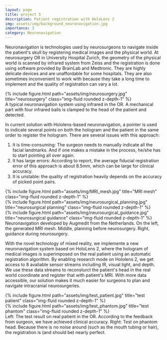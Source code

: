 ```yaml
---
layout: page
title: project 5
description: Patient registration with HoloLens 2
img: assets/img/background_neuronavigation.jpg
importance: 3
category: Neuronavigation
---
```


Neuronavigation is technologies used by neurosurgeons to navigate inside the patient's skull by registering medical images and the physical world. At neurosurgery OR in University Hospital Zurich, the geometry of the physical world is scanned by infrared system from Zeiss and the registration is done using software provided by BrainLab and Medtronic. They are highly delicate devices and are unaffordable for some hospitals. They are also sometimes inconvenient to work with because they take a long time to implement and the quality of registration can vary a lot. 

<div class="row">
    <div class="col-sm mt-3 mt-md-0">
        {% include figure.html path="assets/img/neurosurgery.jpg" title="neurosurgery" class="img-fluid rounded z-depth-1" %}
    </div>
</div>
<div class="caption">
    A typical neuronavigation system using infrared in the OR. A mechanical part with four infrared balls is clamped to the head of the patient and detected.
</div>

In current solution with Hololens-based neuronavigation, a pointer is used to indicate several points on both the hologram and the patient in the same order to register the hologram. There are several issues with this approach: 

1. It is time-consuming: The surgeon needs to manually indicate all the facial landmarks. And if one makes a mistake in the process, he/she has to start pointing all over again.
2. It has large errors: According to report, the average fiducial registration error of this approach is about 8.5mm, which can be large for clinical accuracy.
3. It is unstable: the quality of registration heavily depends on the accuracy of picked point pairs.  

<div class="row">
    <div class="col-sm mt-3 mt-md-0">
        {% include figure.html path="assets/img/MRI_mesh.jpg" title="MRI mesh" class="img-fluid rounded z-depth-1" %}
    </div>
    <div class="col-sm mt-3 mt-md-0">
        {% include figure.html path="assets/img/neurosurgical_planning.jpg" title="neurosurgical planning" class="img-fluid rounded z-depth-1" %}
    </div>
    <div class="col-sm mt-3 mt-md-0">
        {% include figure.html path="assets/img/neurosurgical_guidance.jpg" title="neurosurgical guidance" class="img-fluid rounded z-depth-1" %}
    </div>
</div>
<div class="caption">
    Neuronavigation developed by Augmedit from the Netherlands. On the left, the generated MRI mesh. Middle, planning before neurosurgery. Right, guidance during neurosurgery.
</div>

With the novel technology of mixed reality, we implemente a new neuronavigation system based on HoloLens 2, where the hologram of medical images is superimposed on the real patient using an automatic registration algorithm. By enabling research mode on Hololens 2, we get access to 8 avaliable sensor streams including IR, visual light, and depth. We use these data streams to reconsturct the patient's head in the real world coordinate and register that with patient's MRI. With more data accessible, our solution makes it much easier for surgeons to plan and navigate intracranial neurosurgeries.


<div class="row justify-content-sm-center">
    <div class="col-sm-8 mt-3 mt-md-0">
        {% include figure.html path="assets/img/test_patient.jpg" title="test patient" class="img-fluid rounded z-depth-1" %}
    </div>
    <div class="col-sm-4 mt-3 mt-md-0">
        {% include figure.html path="assets/img/test_phantom.jpg" title="test phantom" class="img-fluid rounded z-depth-1" %}
    </div>
</div>
<div class="caption">
    Left: The test result on real patient in the OR. According to the feedback from surgeon, we have achieved clinical accuracy. Right: Test on phantom head. Because there is no noise around (such as the mouth tubing or hair), the registration is (and should be) nearly perfect.
</div>

